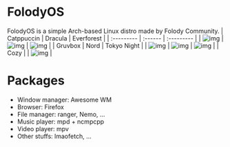 # FolodyOS
FolodyOS is a simple Arch-based Linux distro made by Folody Community.
| Catppuccin | Dracula | Everforest |
| :--------- | :------ | :--------- |
| ![img](https://i.imgur.com/fhWPCbv.png) | ![img](https://i.imgur.com/dyUdecT.png) | ![img](https://i.imgur.com/1EULM9G.png) |
| Gruvbox | Nord | Tokyo Night |
| ![img](https://i.imgur.com/Qmlu2Ho.png) | ![img](https://i.imgur.com/qikOIUq.png) | ![img](https://i.imgur.com/Cl3UgQD.png) |
| Cozy |
| ![img](https://i.imgur.com/CEKqi18.png) |

# Packages
- Window manager: Awesome WM
- Browser: Firefox
- File manager: ranger, Nemo, ...
- Music player: mpd + ncmpcpp
- Video player: mpv
- Other stuffs: lmaofetch, ...
